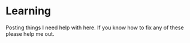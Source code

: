 # Learning
Posting things I need help with here. 
If you know how to fix any of these please help me out.

